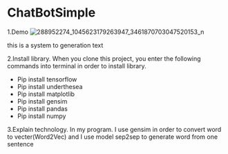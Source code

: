 # ChatBotSimple
1.Demo
![288952274_1045623179263947_3461870703047520153_n](https://github.com/MaiHai999/ChatBotSimple/assets/87633734/7256c7c0-0f71-4e63-b3ac-455d385fca9e)

this is a system to generation text 

2.Install library.
When you clone this project, you enter the following commands into terminal in order to install library.
 + Pip install tensorflow
 + Pip install underthesea
 + Pip install matplotlib
 + Pip install gensim
 + Pip install pandas
 + Pip install numpy

3.Explain technology.
In my program. I use gensim in order to convert word to vecter(Word2Vec) and I use model sep2sep to generate word from one sentence


